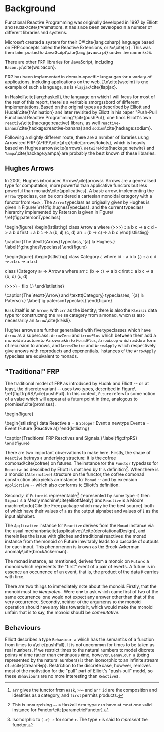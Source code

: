 Background
==========

Functional Reactive Programming was originally developed in
1997 by Elliott and Hudak\cite{frAnimation}. It has since been
developed in a number of different libraries and systems.

Microsoft created a system for their C#\cite{lang:csharp} language
based on FRP concepts called the Reactive Extensions, or `Rx`\cite{rx}.
This was then later ported to JavaScript\cite{lang:javascript} under
the name `RxJS`.

There are other FRP libraries for JavaScript, including
`Bacon.js`\cite{ws:bacon}.

FRP has been implemented in domain-specific langauges for a variety
of applications, including applications on the web. `Elm`\cite{ws:elm}
is one example of such a language, as is `Flapjax`\cite{flapjax}.

In Haskell\cite{lang:haskell}, the language on which I will focus
for most of the rest of this report, there is a veritable smorgasbord
of different implementations. Based on the original types as described
by Elliott and Hudak\cite{frAnimation} and later revisited by Elliott
in his paper "Push-Pull Functional Reactive Programming"\cite{pushPull},
one finds Elliott's own `reactive`\cite{hackage:reactive} library,
as well `reactive-banana`\cite{hackage:reactive-banana} and
`sodium`\cite{hackage:sodium}.

Following a slightly different route, there are a number of libraries
using Arrowised FRP (AFRP)\cite{afrp}\cite{arrowsRobots}, which is
heavily based on Hughes arrows\cite{arrows}.
`netwire`\cite{hackage:netwire} and `Yampa`\cite{hackage:yampa} are
probably the best known of these libraries.

Hughes Arrows
-------------

In 2000, Hughes introduced Arrows\cite{arrows}. Arrows are a generalised type
for computation, more powerful than applicative functors but less powerful than
monads\cite{applicatives}. A basic arrow, implementing the `Arrow` typeclass,
can be considered a cartesian monoidal category with a functor from
`Hask`[^mon]. The `Arrow` typeclass as originally given by Hughes is given in
Figure\ \ref{fig:hughesTypeclass}, and the current typeclass hierarchy
implemented by Paterson is given in Figure\ \ref{fig:patersonTypeclass}.

[^mon]: `arr` gives the functor from `Hask`, `>>>` and `arr id` are the
composition and identities as a category, and `first` permits products.

\begin{figure}
\begin{lstlisting}
class Arrow a where
  (>>>) :: a b c -> a c d -> a b d
  first :: a b c -> a (b, d) (c, d)
  arr :: (b -> c) -> a b c
\end{lstlisting}

\caption{The \texttt{Arrow} typeclass, \`{a} la Hughes.}
\label{fig:hughesTypeclass}
\end{figure}

\begin{figure}
\begin{lstlisting}
class Category a where
  id :: a b b
  (.) :: a c d -> a b c -> a b d

class (Category a) => Arrow a where
  arr :: (b -> c) -> a b c
  first :: a b c -> a (b, d) (c, d)

(>>>) = flip (.)
\end{lstlisting}

\caption{The \texttt{Arrow} and \texttt{Category} typeclasses, \`{a} la
Paterson.}
\label{fig:patersonTypeclass}
\end{figure}

`Hask` itself is an `Arrow`, with `arr` as the identity; there is also the
`Kleisli` data type for constructing the Kleisli category from a monad, which is
also necessarily an `Arrow`\cite{kleisli}.

Hughes arrows are further generalised with five typeclasses which have `Arrow`
as a superclass: `ArrowZero` and `ArrowPlus` which between them add a monoid
structure to Arrows akin to `MonadPlus`, `ArrowLoop` which adds a form of
recursion to arrows, and `ArrowChoice` and `ArrowApply` which respectively give
arrows with coproducts and exponentials. Instances of the `ArrowApply` typeclass
are equivalent to monads.

"Traditional" FRP
-----------------

The traditional model of FRP as introduced by Hudak and Elliott --
or, at least, the discrete variant -- uses two types, described in
Figure\ \ref{fig:tfrpRS}\cite{pushPull}. In this context, `Future`
refers to some notion of a value which will appear at a future point
in time, analogous to promises\cite{promises}.

\begin{figure}

\begin{lstlisting}
data Reactive a = a `Stepper` Event a
newtype Event a = Event (Future (Reactive a))
\end{lstlisting}

\caption{Traditional FRP Reactives and Signals.}
\label{fig:tfrpRS}
\end{figure}

There are two important observations to make here. Firstly, the
shape of `Reactive` betrays a underlying structure: it is the cofree
comonad\cite{cofree} on futures. The instance for the `Functor`
typeclass for `Reactive` as described by Elliott is matched by this
definition[^par].  When there is a monoid (`Alternative`) structure
on the functor, the cofree comonad construction also yields an
instance for `Monad` -- and by extension `Applicative` -- which
also conforms to Elliott's definition.

[^par]: This is unsurprising -- a Haskell data type can have at most one valid
instance for Functor\cite{parametricFunctor}.

Secondly, if `Future` is representable[^rep] (represented by some
type `i`) then `Signal` is a Mealy machine\cite{elliottMealy} and
`Reactive` is a Moore machine\todo{Cite the Free package which may
be the best source}, both of which have their values of `a` as the
output alphabet and values of `i` as the input alphabet.

[^rep]: Isomorphic to `(->) r` for some `r`. The type `r` is said to *represent*
the functor.

The `Applicative` instance for `Reactive` derives from the `Monad`
instance via the usual
mechanism\cite{applicatives}\cite{denotationalDesign}, and therein
lies the issue with glitches and traditional reactives: the monad
instance from the monoid on Future inevitably leads to a cascade
of outputs for each input. This phenomenon is known as the Brock-Ackerman
anomaly\cite{brockAckerman}.

The monad instance, as mentioned, derives from a monoid on `Future`:
a monoid which represents the "first" event of a pair of events. A
future is in essence an occurrence of an event, that is, the product
of the data it carries with time.

There are two things to immediately note about the monoid. Firstly,
that the monoid must be *idempotent*. Were one to ask which came
first of two of the same occurrence, one would not expect any answer
other than that of the very occurrence. Secondly, neither of the
arguments to the monoid operation should have any bias towards it,
which would make the monoid unfair: that is to say, the monoid
should be *commutative*.

Behaviours
----------

Elliott describes a type `Behaviour a` which has the semantics of
a function from times to `a`\cite{pushPull}. It is not uncommon for
times to be taken as real numbers. If we restrict times to the
natural numbers to model discrete points of time rather than
continuous time, however, `Behaviour a` (being represented by the
natural numbers) is then isomorphic to an infinite stream of
`a`\cite{streamRep}. Restriction to the discrete case, however,
removes most of the motivation for the "pull" part of Elliott's
"push-pull" model, so these `Behaviour`s are no more interesting
than `Reactive`s.

